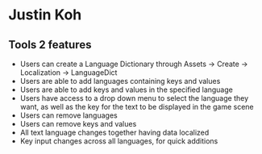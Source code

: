 # Justin Koh

## Tools 2 features
- Users can create a Language Dictionary through Assets -> Create -> Localization -> LanguageDict
- Users are able to add languages containing keys and values
- Users are able to add keys and values in the specified language
- Users have access to a drop down menu to select the language they want, as well as the key for the text to be displayed in the game scene
- Users can remove languages
- Users can remove keys and values
- All text language changes together having data localized
- Key input changes across all languages, for quick additions